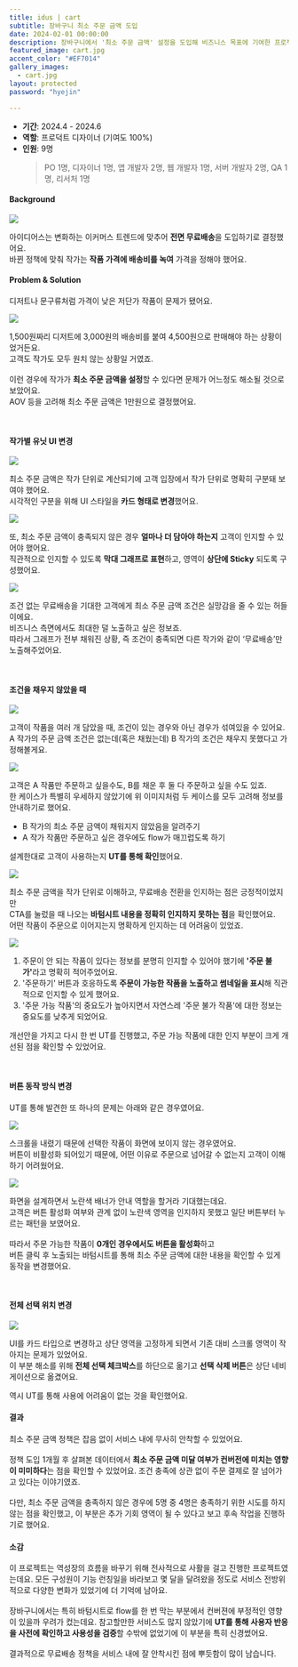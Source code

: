 ```yaml
---
title: idus | cart
subtitle: 장바구니 최소 주문 금액 도입
date: 2024-02-01 00:00:00
description: 장바구니에서 '최소 주문 금액' 설정을 도입해 비즈니스 목표에 기여한 프로젝트예요.
featured_image: cart.jpg
accent_color: "#EF7014"
gallery_images:
  - cart.jpg
layout: protected
password: "hyejin"

---
```


- **기간**: 2024.4 - 2024.6
- **역할**: 프로덕트 디자이너 (기여도 100%)
- **인원**: 9명
  > PO 1명, 디자이너 1명, 앱 개발자 2명, 웹 개발자 1명, 서버 개발자 2명, QA 1명, 리서처 1명

#### Background

![](/images/projects/12_cart/01.jpg)

아이디어스는 변화하는 이커머스 트렌드에 맞추어 <b>전면 무료배송</b>을 도입하기로 결정했어요.
<br>
바뀐 정책에 맞춰 작가는 <b>작품 가격에 배송비를 녹여</b> 가격을 정해야 했어요.


#### Problem & Solution

디저트나 문구류처럼 가격이 낮은 저단가 작품이 문제가 됐어요.<br>

![](/images/projects/12_cart/02.jpg)

1,500원짜리 디저트에 3,000원의 배송비를 붙여 4,500원으로 판매해야 하는 상황이었거든요.
<br>
고객도 작가도 모두 원치 않는 상황일 거였죠. <br>
<br>
이런 경우에 작가가 <b>최소 주문 금액을 설정</b>할 수 있다면 문제가 어느정도 해소될 것으로 보았어요.
<br> 
AOV 등을 고려해 최소 주문 금액은 1만원으로 결정했어요.
<!-- 왜 1만원이었는지 이유 기술하면 좋을 듯 -->


<!-- #### 리서치 넣을 내용이 있나.. -->

<!-- 목표하는 바를 넣어줘도 좋을듯?! 컨버전에 부정적인 영향이 없도록한다.. 등 -->

<br>

#### 작가별 유닛 UI 변경

![](/images/projects/12_cart/03.jpg)

최소 주문 금액은 작가 단위로 계산되기에 고객 입장에서 작가 단위로 명확히 구분돼 보여야 했어요. <br>시각적인 구분을 위해 UI 스타일을 <b>카드 형태로 변경</b>했어요.

![](/images/projects/12_cart/04.gif)

또, 최소 주문 금액이 충족되지 않은 경우 <b>얼마나 더 담아야 하는지</b> 고객이 인지할 수 있어야 했어요. <br>직관적으로 인지할 수 있도록 <b>막대 그래프로 표현</b>하고, 영역이 <b>상단에 Sticky</b> 되도록 구성했어요.

![](/images/projects/12_cart/05.jpg)

조건 없는 무료배송을 기대한 고객에게 최소 주문 금액 조건은 실망감을 줄 수 있는 허들이에요. <br> 비즈니스 측면에서도 최대한 덜 노출하고 싶은 정보죠. <br>따라서 그래프가 전부 채워진 상황, 즉 조건이 충족되면 다른 작가와 같이 ‘무료배송’만 노출해주었어요.

<br>

#### 조건을 채우지 않았을 때

![](/images/projects/12_cart/06.jpg)

고객이 작품을 여러 개 담았을 때, 조건이 있는 경우와 아닌 경우가 섞여있을 수 있어요. <br>
A 작가의 주문 금액 조건은 없는데(혹은 채웠는데) B 작가의 조건은 채우지 못했다고 가정해볼게요.

![](/images/projects/12_cart/07.jpg)

고객은 A 작품만 주문하고 싶을수도, B를 채운 후 둘 다 주문하고 싶을 수도 있죠. <br>
한 케이스가 특별히 우세하지 않았기에 위 이미지처럼 두 케이스를 모두 고려해 정보를 안내하기로 했어요.

- B 작가의 최소 주문 금액이 채워지지 않았음을 알려주기
- A 작가 작품만 주문하고 싶은 경우에도 flow가 매끄럽도록 하기

설계한대로 고객이 사용하는지 <b>UT를 통해 확인</b>했어요.<br>

![](/images/projects/12_cart/08.jpg)


최소 주문 금액을 작가 단위로 이해하고, 무료배송 전환을 인지하는 점은 긍정적이었지만 <br>
CTA를 눌렀을 때 나오는 <b>바텀시트 내용을 정확히 인지하지 못하는 점</b>을 확인했어요.
<br>
어떤 작품이 주문으로 이어지는지 명확하게 인지하는 데 어려움이 있었죠.
<br>

![](/images/projects/12_cart/09.jpg)

1. 주문이 안 되는 작품이 있다는 정보를 분명히 인지할 수 있어야 했기에 <b>'주문 불가'</b>라고 명확히 적어주었어요.
2. '주문하기' 버튼과 호응하도록 <b>주문이 가능한 작품을 노출하고 썸네일을 표시</b>해 직관적으로 인지할 수 있게 했어요.
3. '주문 가능 작품'의 중요도가 높아지면서 자연스레 '주문 불가 작품'에 대한 정보는  중요도를 낮추게 되었어요.

개선안을 가지고 다시 한 번 UT를 진행했고, 주문 가능 작품에 대한 인지 부분이 크게 개선된 점을 확인할 수 있었어요.

<br>

#### 버튼 동작 방식 변경
UT를 통해 발견한 또 하나의 문제는 아래와 같은 경우였어요.

![](/images/projects/12_cart/10.jpg)

스크롤을 내렸기 때문에 선택한 작품이 화면에 보이지 않는 경우였어요.<br>
버튼이 비활성화 되어있기 때문에, 어떤 이유로 주문으로 넘어갈 수 없는지 고객이 이해하기 어려웠어요. <br>

![](/images/projects/12_cart/11.jpg)

화면을 설계하면서 노란색 배너가 안내 역할을 할거라 기대했는데요.<br>
고객은 버튼 활성화 여부와 관계 없이 노란색 영역을 인지하지 못했고 일단 버튼부터 누르는 패턴을 보였어요. <br>
<br>
따라서 주문 가능한 작품이 <b>0개인 경우에서도 버튼을 활성화</b>하고 <br>
버튼 클릭 후 노출되는 바텀시트를 통해 최소 주문 금액에 대한 내용을 확인할 수 있게 동작을 변경했어요.

<br>

#### 전체 선택 위치 변경

![](/images/projects/12_cart/12.jpg)

UI를 카드 타입으로 변경하고 상단 영역을 고정하게 되면서 기존 대비 스크롤 영역이 작아지는 문제가 있었어요.<br> 이 부분 해소를 위해 <b>전체 선택 체크박스</b>를 하단으로 옮기고 <b>선택 삭제 버튼</b>은 상단 네비게이션으로 옮겼어요.

역시 UT를 통해 사용에 어려움이 없는 것을 확인했어요.


#### 결과

최소 주문 금액 정책은 잡음 없이 서비스 내에 무사히 안착할 수 있었어요.
<br><br>
정책 도입 1개월 후 살펴본 데이터에서 <b>최소 주문 금액 미달 여부가 컨버전에 미치는 영향이 미미하다</b>는 점을 확인할 수 있었어요. 조건 충족에 상관 없이 주문 결제로 잘 넘어가고 있다는 이야기였죠.
<br><br>
다만, 최소 주문 금액을 충족하지 않은 경우에 5명 중 4명은 충족하기 위한 시도를 하지 않는 점을 확인했고, 이 부분은 추가 기회 영역이 될 수 있다고 보고 후속 작업을 진행하기로 했어요.

#### 소감

이 프로젝트는 역성장의 흐름을 바꾸기 위해 전사적으로 사활을 걸고 진행한 프로젝트였는데요. 모든 구성원이 기능 런칭일을 바라보고 몇 달을 달려왔을 정도로 서비스 전방위적으로 다양한 변화가 있었기에 더 기억에 남아요.
<br>
<br>
장바구니에서는 특히 바텀시트로 flow를 한 번 막는 부분에서 컨버젼에 부정적인 영향이 있을까 우려가 컸는데요. 참고할만한 서비스도 많지 않았기에 <b>UT를 통해 사용자 반응을 사전에 확인하고 사용성을 검증</b>할 수밖에 없었기에 이 부분을 특히 신경썼어요. 
<br>
<br>
결과적으로 무료배송 정책을 서비스 내에 잘 안착시킨 점에 뿌듯함이 많이 남습니다.



